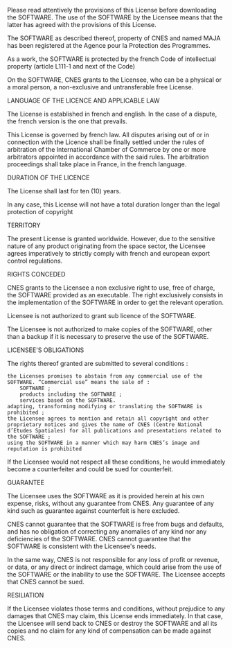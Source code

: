 Please read attentively the provisions of this License before downloading the SOFTWARE. The use of the SOFTWARE by the Licensee means that the latter has agreed with the provisions of this License. 

 

The SOFTWARE as described thereof, property of CNES and named MAJA has been registered at the Agence pour la Protection des Programmes.

As a work, the SOFTWARE is protected by the french Code of intellectual property (article L111-1 and next of the Code)

On the SOFTWARE, CNES grants to the Licensee, who can be a physical or a moral person, a non-exclusive and untransferable free License.

 

LANGUAGE OF THE LICENCE AND APPLICABLE LAW

The License is established in french and english. In the case of a dispute, the french version is the one that prevails.

This License is governed by french law. All disputes arising out of or in connection with the Licence shall be finally settled under the rules of arbitration of the International Chamber of Commerce by one or more arbitrators appointed in accordance with the said rules. The arbitration proceedings shall take place in France, in the french language.

 

DURATION OF THE LICENCE

The License shall last for ten (10) years.

In any case, this License will not have a total duration longer than the legal protection of copyright

 

TERRITORY

The present License is granted worldwide. However, due to the sensitive nature of any product originating from the space sector, the Licensee agrees imperatively to strictly comply with french and european export control regulations.

 

RIGHTS CONCEDED

CNES grants to the Licensee a non exclusive right to use, free of charge, the SOFTWARE provided as an executable. The right exclusively consists in the implementation of the SOFTWARE in order to get the relevant operation.

Licensee is not authorized to grant sub licence of the SOFTWARE.

The Licensee is not authorized to make copies of the SOFTWARE, other than a backup if it is necessary to preserve the use of the SOFTWARE.

 

LICENSEE'S OBLIGATIONS

The rights thereof granted are submitted to several conditions :

    the Licenses promises to abstain from any commercial use of the SOFTWARE. “Commercial use” means the sale of :
        SOFTWARE ;
        products including the SOFTWARE ;
        services based on the SOFTWARE.
    adapting, transforming modifying or translating the SOFTWARE is prohibited ;
    the Licensee agrees to mention and retain all copyright and other proprietary notices and gives the name of CNES (Centre National d’Etudes Spatiales) for all publications and presentations related to the SOFTWARE ;
    using the SOFTWARE in a manner which may harm CNES’s image and reputation is prohibited

If the Licensee would not respect all these conditions, he would immediately become a counterfeiter and could be sued for counterfeit.

 

GUARANTEE

The Licensee uses the SOFTWARE as it is provided herein at his own expense, risks, without any guarantee from CNES. Any guarantee of any kind such as guarantee against counterfeit is here excluded.

CNES cannot guarantee that the SOFTWARE is free from bugs and defaults, and has no obligation of correcting any anomalies of any kind nor any deficiencies of the SOFTWARE. CNES cannot guarantee that the SOFTWARE is consistent with the Licensee's needs.

In the same way, CNES is not responsible for any loss of profit or revenue, or data, or any direct or indirect damage, which could arise from the use of the SOFTWARE or the inability to use the SOFTWARE. The Licensee accepts that CNES cannot be sued.

 

RESILIATION

If the Licensee violates those terms and conditions, without prejudice to any damages that CNES may claim, this License ends immediately. In that case, the Licensee will send back to CNES or destroy the SOFTWARE and all its copies and no claim for any kind of compensation can be made against CNES.

